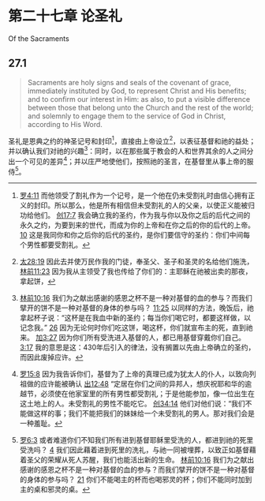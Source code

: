 # 第二十七章 论圣礼

Of the Sacraments

## 27.1

> Sacraments are holy signs and seals of the covenant of grace, immediately instituted by God, to represent Christ and His benefits; and to confirm our interest in Him: as also, to put a visible difference between those that belong unto the Church and the rest of the world; and solemnly to engage them to the service of God in Christ, according to His Word.

圣礼是恩典之约的神圣记号和封印[^27-1]，直接由上帝设立[^27-2]，以表征基督和祂的益处；并以确认我们对祂的兴趣[^27-3]：同时，以在那些属于教会的人和世界其余的人之间分出一个可见的差异[^27-4]；并以庄严地使他们，按照祂的圣言，在基督里从事上帝的服侍[^27-5]。

[^27-1]: [罗4:11](https://biblehub.com/romans/4-11.htm) 而他领受了割礼作为一个记号，是一个他在仍未受割礼时由信心拥有正义的封印。所以那么，他是所有相信但未受割礼的人的父亲，以使正义能被归功给他们。 [创17:7](https://biblehub.com/genesis/17-7.htm) 我会确立我的圣约，作为我与你以及你之后的后代之间的永久之约，为要到来的世代，而成为你的上帝和在你之后的你的后代的上帝。 [10](https://biblehub.com/genesis/17-10.htm) 这是我同你和你之后你的后代的圣约，是你们要信守的圣约：你们中间每个男性都要受割礼。

[^27-2]: [太28:19](https://biblehub.com/matthew/28-19.htm) 因此去并使万民作我的门徒，奉圣父、圣子和圣灵的名给他们施洗， [林前11:23](https://biblehub.com/1_corinthians/11-23.htm) 因为我从主领受了我也传给了你们的：主耶稣在祂被出卖的那夜，拿起饼，

[^27-3]: [林前10:16](https://biblehub.com/1_corinthians/10-16.htm) 我们为之献出感谢的感恩之杯不是一种对基督的血的参与？而我们擘开的饼不是一种对基督的身体的参与吗？ [11:25](https://biblehub.com/1_corinthians/11-25.htm) 以同样的方法，晚饭后，祂拿起杯子说：“这杯是在我血中新的圣约；每当你们喝它时，都要这样做，以记念我。” [26](https://biblehub.com/1_corinthians/11-26.htm) 因为无论何时你们吃这饼，喝这杯，你们就宣布主的死，直到祂来。 [加3:27](https://biblehub.com/galatians/3-27.htm) 因为你们所有受洗进入基督的人，都已用基督穿戴你们自己。 [3:17](https://biblehub.com/galatians/3-17.htm) 我的意思是这：430年后引入的律法，没有搁置以先由上帝确立的圣约，而因此废掉应许。

[^27-4]: [罗15:8](https://biblehub.com/romans/15-8.htm) 因为我告诉你们，基督为了上帝的真理已成为犹太人的仆人，以致向列祖做的应许能被确认 [出12:48](https://biblehub.com/exodus/12-48.htm) “定居在你们之间的异邦人，想庆祝耶和华的逾越节，必须使在他家室里的所有男性都受割礼；于是他能参加，像一位出生在这土地上的人。未受割礼的男性不能吃它。 [创34:14](https://biblehub.com/genesis/34-14.htm) 他们对他们说：“我们不能做这样的事；我们不能把我们的妹妹给一个未受割礼的男人。那对我们会是一种羞耻。

[^27-5]: [罗6:3](https://biblehub.com/romans/6-3.htm) 或者难道你们不知我们所有进到基督耶稣里受洗的人，都进到祂的死里受洗吗？ [4](https://biblehub.com/romans/6-4.htm) 我们因此藉着进到死里的洗礼，与祂一同被埋葬，以致正如基督藉着圣父的荣耀从死人苏醒，我们也能活出新的生命。 [林前10:16](https://biblehub.com/1_corinthians/10-16.htm) 我们为之献出感谢的感恩之杯不是一种对基督的血的参与？而我们擘开的饼不是一种对基督的身体的参与吗？ [21](https://biblehub.com/1_corinthians/10-21.htm) 你们不能喝主的杯而也喝邪灵的杯；你们不能同时加到主的桌和邪灵的桌。